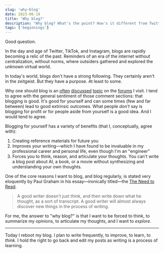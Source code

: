 ```yaml
---
slug: 'why-blog'
date: 2023-06-19
title: 'Why blog?'
description: "Why blog? What's the point? How's it different from Twitter? My blog is my digital garden. It's where I can stop, ponder, and articulate thoughts."
tags: ['beginnings']
---
```


Good question.

In the day and age of Twitter, TikTok, and Instagram, blogs are rapidly becoming a relic of the past. Reminders of an era of the internet without centralization, without norms, where outsiders gathered and explored the unknown virtual world.

In today's world, blogs don't have a strong following. They certainly aren't in the zeitgeist. But they have a purpose. At least to some.

Why one should blog is an [often](https://news.ycombinator.com/item?id=23067352) [discussed](https://news.ycombinator.com/item?id=30965485) [topic](https://news.ycombinator.com/item?id=31653748) on the [forums](https://news.ycombinator.com/item?id=32137336) I visit. I tend to agree with the general sentiment of those comment sections: that blogging is good. It's good for yourself and can some times (few and far between) lead to good extrinsic outcomes. What people _don't_ say is blogging for profit or for people aside from yourself is a good idea. And I would tend to agree.

Blogging for yourself has a variety of benefits (that I, conceptually, agree with):

1. Creating reference materials for future you
2. Improves your writing—which I have found to be invaluable in my professional career and personal life, even though I'm an "engineer"
3. Forces you to think, reason, and articulate your thoughts. You can't write a blog post about AI, a book, or a movie without synthesizing and understanding your own thoughts.

One of the core reasons I want to blog, and blog regularly, is stated very eloquently by Paul Graham in his essay—ironically titled—the [The Need to Read](http://paulgraham.com/read.html).

> A good writer doesn't just think, and then write down what he thought, as a sort of transcript. A good writer will almost always discover new things in the process of writing.

For me, the answer to "why blog?" is that I want to be forced to think, to summarize my opinions, to articulate my thoughts, and I want to _explore_.

---

Today I reboot my blog. I plan to write frequently, to improve, to learn, to _think_. I hold the right to go back and edit my posts as writing is a process of learning.

